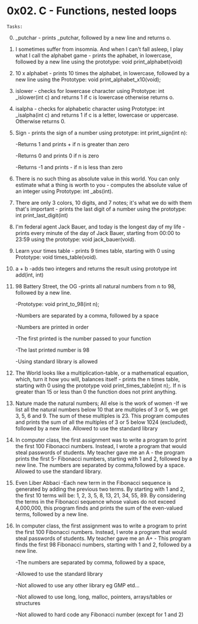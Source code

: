 # 0x02. C - Functions, nested loops

	Tasks:

0. _putchar - prints _putchar, followed by a new line and returns o.
1. I sometimes suffer from insomnia. And when I can't fall asleep, I play what I call the alphabet game - prints the aphabet, in lowercase, followed by a new line using the prototype: void print_alphabet(void)
2. 10 x alphabet - prints 10 times the alphabet, in lowercase, followed by a new line using the Prototype: void print_alphabet_x10(void);
3. islower - checks for lowercase character using Prototype: int _islower(int c) and returns 1 if c is lowercase otherwise returns o.
4. isalpha - checks for alphabetic character using Prototype: int _isalpha(int c) and returns 1 if c is a letter, lowercase or uppercase. Otherwise returns 0.
5. Sign - prints the sign of a number using prototype: int print_sign(int n):

	-Returns 1 and prints + if n is greater than zero

	-Returns 0 and prints 0 if n is zero

	-Returns -1 and prints - if n is less than zero

6. There is no such thing as absolute value in this world. You can only estimate what a thing is worth to you - computes the absolute value of an integer using Prototype: int _abs(int).
7. There are only 3 colors, 10 digits, and 7 notes; it's what we do with them that's important - prints the last digit of a number using the prototype: int print_last_digit(int)
8. I'm federal agent Jack Bauer, and today is the longest day of my life - prints every minute of the day of Jack Bauer, starting from 00:00 to 23:59 using the prototype: void jack_bauer(void).
9. Learn your times table - prints 9 times table, starting with 0 using Prototype: void times_table(void).
10. a + b -adds two integers and returns the result using prototype int add(int, int)
11. 98 Battery Street, the OG -prints all natural numbers from n to 98, followed by a new line.

	-Prototype: void print_to_98(int n);

	-Numbers are separated by a comma, followed by a space

	-Numbers are printed in order 

	-The first printed is the number passed to your function

	-The last printed number is 98

	-Using standard library is allowed

12. The World looks like a multiplication-table, or a mathematical equation, which, turn it how you will, balances itself - prints the n times table, starting with 0 using the prototype void print_times_table(int n);. If n is greater than 15 or less than 0 the function does not print anything.
13. Nature made the natural numbers; All else is the work of women -If we list all the natural numbers below 10 that are multiples of 3 or 5, we get 3, 5, 6 and 9. The sum of these multiples is 23. This program computes and prints the sum of all the multiples of 3 or 5 below 1024 (excluded), followed by a new line. Allowed to use the standard library
14.  In computer class, the first assignment was to write a program to print the first 100 Fibonacci numbers. Instead, I wrote a program that would steal passwords of students. My teacher gave me an A - the program prints the first 5- Fibonacci numbers, starting with 1 and 2, followed by a new line. The numbers are separated by comma,followed by a space. Allowed to use the standard library.
15. Even Liber Abbaci -Each new term in the Fibonacci sequence is generated by adding the previous two terms. By starting with 1 and 2, the first 10 terms will be: 1, 2, 3, 5, 8, 13, 21, 34, 55, 89. By considering the terms in the Fibonacci sequence whose values do not exceed 4,000,000, this program finds and prints the sum of the even-valued terms, followed by a new line.
16. In computer class, the first assignment was to write a program to print the first 100 Fibonacci numbers. Instead, I wrote a program that would steal passwords of students. My teacher gave me an A+ - This program finds the first 98 Fibonacci numbers, starting with 1 and 2, followed by a new line.

	-The numbers are separated by comma, followed by a space,

	-Allowed to use the standard library

	-Not allowed to use any other library eg GMP etd...

	-Not allowed to use long, long, malloc, pointers, arrays/tables or structures

	-Not allowed to hard code any Fibonacci number (except for 1 and 2)

